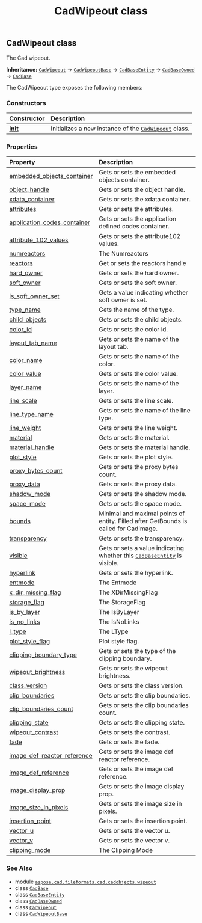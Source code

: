 ﻿---
title: CadWipeout class
second_title: Aspose.CAD for Python via .NET API References
description: 
type: docs
weight: 10
url: /aspose.cad.fileformats.cad.cadobjects.wipeout/cadwipeout/
is_root: false
---

## CadWipeout class

The Cad wipeout.



**Inheritance:** [`CadWipeout`](/cad/python-net/aspose.cad.fileformats.cad.cadobjects.wipeout/cadwipeout) → 
[`CadWipeoutBase`](/cad/python-net/aspose.cad.fileformats.cad.cadobjects.wipeout/cadwipeoutbase) → 
[`CadBaseEntity`](/cad/python-net/aspose.cad.fileformats.cad.cadobjects/cadbaseentity) → 
[`CadBaseOwned`](/cad/python-net/aspose.cad.fileformats.cad.cadobjects/cadbaseowned) → 
[`CadBase`](/cad/python-net/aspose.cad.fileformats.cad.cadobjects/cadbase)



The CadWipeout type exposes the following members:

### Constructors
| Constructor | Description |
| :- | :- |
| [__init__](/cad/python-net/aspose.cad.fileformats.cad.cadobjects.wipeout/cadwipeout/__init__/#) | Initializes a new instance of the [`CadWipeout`](/cad/python-net/aspose.cad.fileformats.cad.cadobjects.wipeout/cadwipeout) class. |


### Properties
| Property | Description |
| :- | :- |
| [embedded_objects_container](/cad/python-net/aspose.cad.fileformats.cad.cadobjects.wipeout/cadwipeout/embedded_objects_container) | Gets or sets the embedded objects container. |
| [object_handle](/cad/python-net/aspose.cad.fileformats.cad.cadobjects.wipeout/cadwipeout/object_handle) | Gets or sets the object handle. |
| [xdata_container](/cad/python-net/aspose.cad.fileformats.cad.cadobjects.wipeout/cadwipeout/xdata_container) | Gets or sets the xdata container. |
| [attributes](/cad/python-net/aspose.cad.fileformats.cad.cadobjects.wipeout/cadwipeout/attributes) | Gets or sets the attributes. |
| [application_codes_container](/cad/python-net/aspose.cad.fileformats.cad.cadobjects.wipeout/cadwipeout/application_codes_container) | Gets or sets the application defined codes container. |
| [attribute_102_values](/cad/python-net/aspose.cad.fileformats.cad.cadobjects.wipeout/cadwipeout/attribute_102_values) | Gets or sets the attribute102 values. |
| [numreactors](/cad/python-net/aspose.cad.fileformats.cad.cadobjects.wipeout/cadwipeout/numreactors) | The Numreactors |
| [reactors](/cad/python-net/aspose.cad.fileformats.cad.cadobjects.wipeout/cadwipeout/reactors) | Get or sets the reactors handle |
| [hard_owner](/cad/python-net/aspose.cad.fileformats.cad.cadobjects.wipeout/cadwipeout/hard_owner) | Gets or sets the hard owner. |
| [soft_owner](/cad/python-net/aspose.cad.fileformats.cad.cadobjects.wipeout/cadwipeout/soft_owner) | Gets or sets the soft owner. |
| [is_soft_owner_set](/cad/python-net/aspose.cad.fileformats.cad.cadobjects.wipeout/cadwipeout/is_soft_owner_set) | Gets a value indicating whether soft owner is set. |
| [type_name](/cad/python-net/aspose.cad.fileformats.cad.cadobjects.wipeout/cadwipeout/type_name) | Gets the name of the type. |
| [child_objects](/cad/python-net/aspose.cad.fileformats.cad.cadobjects.wipeout/cadwipeout/child_objects) | Gets or sets the child objects. |
| [color_id](/cad/python-net/aspose.cad.fileformats.cad.cadobjects.wipeout/cadwipeout/color_id) | Gets or sets the color id. |
| [layout_tab_name](/cad/python-net/aspose.cad.fileformats.cad.cadobjects.wipeout/cadwipeout/layout_tab_name) | Gets or sets the name of the layout tab. |
| [color_name](/cad/python-net/aspose.cad.fileformats.cad.cadobjects.wipeout/cadwipeout/color_name) | Gets or sets the name of the color. |
| [color_value](/cad/python-net/aspose.cad.fileformats.cad.cadobjects.wipeout/cadwipeout/color_value) | Gets or sets the color value. |
| [layer_name](/cad/python-net/aspose.cad.fileformats.cad.cadobjects.wipeout/cadwipeout/layer_name) | Gets or sets the name of the layer. |
| [line_scale](/cad/python-net/aspose.cad.fileformats.cad.cadobjects.wipeout/cadwipeout/line_scale) | Gets or sets the line scale. |
| [line_type_name](/cad/python-net/aspose.cad.fileformats.cad.cadobjects.wipeout/cadwipeout/line_type_name) | Gets or sets the name of the line type. |
| [line_weight](/cad/python-net/aspose.cad.fileformats.cad.cadobjects.wipeout/cadwipeout/line_weight) | Gets or sets the line weight. |
| [material](/cad/python-net/aspose.cad.fileformats.cad.cadobjects.wipeout/cadwipeout/material) | Gets or sets the material. |
| [material_handle](/cad/python-net/aspose.cad.fileformats.cad.cadobjects.wipeout/cadwipeout/material_handle) | Gets or sets the material handle. |
| [plot_style](/cad/python-net/aspose.cad.fileformats.cad.cadobjects.wipeout/cadwipeout/plot_style) | Gets or sets the plot style. |
| [proxy_bytes_count](/cad/python-net/aspose.cad.fileformats.cad.cadobjects.wipeout/cadwipeout/proxy_bytes_count) | Gets or sets the proxy bytes count. |
| [proxy_data](/cad/python-net/aspose.cad.fileformats.cad.cadobjects.wipeout/cadwipeout/proxy_data) | Gets or sets the proxy data. |
| [shadow_mode](/cad/python-net/aspose.cad.fileformats.cad.cadobjects.wipeout/cadwipeout/shadow_mode) | Gets or sets the shadow mode. |
| [space_mode](/cad/python-net/aspose.cad.fileformats.cad.cadobjects.wipeout/cadwipeout/space_mode) | Gets or sets the space mode. |
| [bounds](/cad/python-net/aspose.cad.fileformats.cad.cadobjects.wipeout/cadwipeout/bounds) | Minimal and maximal points of entity. Filled after GetBounds is called for CadImage. |
| [transparency](/cad/python-net/aspose.cad.fileformats.cad.cadobjects.wipeout/cadwipeout/transparency) | Gets or sets the transparency. |
| [visible](/cad/python-net/aspose.cad.fileformats.cad.cadobjects.wipeout/cadwipeout/visible) | Gets or sets a value indicating whether this [`CadBaseEntity`](/cad/python-net/aspose.cad.fileformats.cad.cadobjects/cadbaseentity) is visible. |
| [hyperlink](/cad/python-net/aspose.cad.fileformats.cad.cadobjects.wipeout/cadwipeout/hyperlink) | Gets or sets the hyperlink. |
| [entmode](/cad/python-net/aspose.cad.fileformats.cad.cadobjects.wipeout/cadwipeout/entmode) | The Entmode |
| [x_dir_missing_flag](/cad/python-net/aspose.cad.fileformats.cad.cadobjects.wipeout/cadwipeout/x_dir_missing_flag) | The XDirMissingFlag |
| [storage_flag](/cad/python-net/aspose.cad.fileformats.cad.cadobjects.wipeout/cadwipeout/storage_flag) | The StorageFlag |
| [is_by_layer](/cad/python-net/aspose.cad.fileformats.cad.cadobjects.wipeout/cadwipeout/is_by_layer) | The IsByLayer |
| [is_no_links](/cad/python-net/aspose.cad.fileformats.cad.cadobjects.wipeout/cadwipeout/is_no_links) | The IsNoLinks |
| [l_type](/cad/python-net/aspose.cad.fileformats.cad.cadobjects.wipeout/cadwipeout/l_type) | The LType |
| [plot_style_flag](/cad/python-net/aspose.cad.fileformats.cad.cadobjects.wipeout/cadwipeout/plot_style_flag) | Plot style flag. |
| [clipping_boundary_type](/cad/python-net/aspose.cad.fileformats.cad.cadobjects.wipeout/cadwipeout/clipping_boundary_type) | Gets or sets the type of the clipping boundary. |
| [wipeout_brightness](/cad/python-net/aspose.cad.fileformats.cad.cadobjects.wipeout/cadwipeout/wipeout_brightness) | Gets or sets the wipeout brightness. |
| [class_version](/cad/python-net/aspose.cad.fileformats.cad.cadobjects.wipeout/cadwipeout/class_version) | Gets or sets the class version. |
| [clip_boundaries](/cad/python-net/aspose.cad.fileformats.cad.cadobjects.wipeout/cadwipeout/clip_boundaries) | Gets or sets the clip boundaries. |
| [clip_boundaries_count](/cad/python-net/aspose.cad.fileformats.cad.cadobjects.wipeout/cadwipeout/clip_boundaries_count) | Gets or sets the clip boundaries count. |
| [clipping_state](/cad/python-net/aspose.cad.fileformats.cad.cadobjects.wipeout/cadwipeout/clipping_state) | Gets or sets the clipping state. |
| [wipeout_contrast](/cad/python-net/aspose.cad.fileformats.cad.cadobjects.wipeout/cadwipeout/wipeout_contrast) | Gets or sets the contrast. |
| [fade](/cad/python-net/aspose.cad.fileformats.cad.cadobjects.wipeout/cadwipeout/fade) | Gets or sets the fade. |
| [image_def_reactor_reference](/cad/python-net/aspose.cad.fileformats.cad.cadobjects.wipeout/cadwipeout/image_def_reactor_reference) | Gets or sets the image def reactor reference. |
| [image_def_reference](/cad/python-net/aspose.cad.fileformats.cad.cadobjects.wipeout/cadwipeout/image_def_reference) | Gets or sets the image def reference. |
| [image_display_prop](/cad/python-net/aspose.cad.fileformats.cad.cadobjects.wipeout/cadwipeout/image_display_prop) | Gets or sets the image display prop. |
| [image_size_in_pixels](/cad/python-net/aspose.cad.fileformats.cad.cadobjects.wipeout/cadwipeout/image_size_in_pixels) | Gets or sets the image size in pixels. |
| [insertion_point](/cad/python-net/aspose.cad.fileformats.cad.cadobjects.wipeout/cadwipeout/insertion_point) | Gets or sets the insertion point. |
| [vector_u](/cad/python-net/aspose.cad.fileformats.cad.cadobjects.wipeout/cadwipeout/vector_u) | Gets or sets the vector u. |
| [vector_v](/cad/python-net/aspose.cad.fileformats.cad.cadobjects.wipeout/cadwipeout/vector_v) | Gets or sets the vector v. |
| [clipping_mode](/cad/python-net/aspose.cad.fileformats.cad.cadobjects.wipeout/cadwipeout/clipping_mode) | The Clipping Mode |



### See Also
* module [`aspose.cad.fileformats.cad.cadobjects.wipeout`](..)
* class [`CadBase`](/cad/python-net/aspose.cad.fileformats.cad.cadobjects/cadbase)
* class [`CadBaseEntity`](/cad/python-net/aspose.cad.fileformats.cad.cadobjects/cadbaseentity)
* class [`CadBaseOwned`](/cad/python-net/aspose.cad.fileformats.cad.cadobjects/cadbaseowned)
* class [`CadWipeout`](/cad/python-net/aspose.cad.fileformats.cad.cadobjects.wipeout/cadwipeout)
* class [`CadWipeoutBase`](/cad/python-net/aspose.cad.fileformats.cad.cadobjects.wipeout/cadwipeoutbase)
